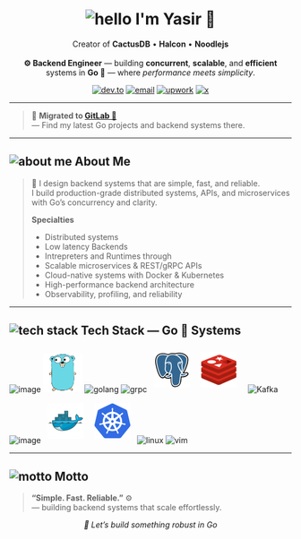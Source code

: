 <!-- Profile Header -->
<h1 align="center">
  <img src="https://media.tenor.com/Yj4grvIBitkAAAAM/jake-is.gif" height="60" width="60" alt="hello"/>  
   I'm <strong>Yasir</strong> 👋  
</h1>

<p align="center">
  Creator of <b>CactusDB</b> • <b>Halcon</b> • <b>Noodlejs</b>  
  <br/><br/>
  <strong>⚙️ Backend Engineer</strong> — building <strong>concurrent</strong>, <strong>scalable</strong>, and <strong>efficient</strong> systems in  
  <strong>Go 🐹</strong> — where <em>performance meets simplicity</em>.
</p>

<p align="center">
  <a href="https://dev.to/mr_yasir"><img src="https://img.shields.io/badge/Blog-dev.to-blue?style=flat-square&logo=dev.to" alt="dev.to"/></a>
  <a href="mailto:helloyasir@proton.me"><img src="https://img.shields.io/badge/Email-ProtonMail-purple?style=flat-square&logo=protonmail" alt="email"/></a>
  <a href="https://www.upwork.com/freelancers/~0134f4c054f96f8850"><img src="https://img.shields.io/badge/Upwork-Hire%20Me-success?style=flat-square&logo=upwork" alt="upwork"/></a>
  <a href="https://x.com/myasirdev"><img src="https://img.shields.io/badge/X-@myasirdev-1DA1F2?style=flat-square&logo=x" alt="x"/></a>
</p>

---

> 🚀 **Migrated to [GitLab 🔗](http://gitlab.com/yasirdevloper9)**  
> — Find my latest Go projects and backend systems there.

---

## <img src="https://i.pinimg.com/originals/ba/dc/74/badc74ced38f8aa000d067a72d2f0465.gif" height="52" alt="about me" /> About Me

> 🧩 I design backend systems that are simple, fast, and reliable.  
> I build production-grade distributed systems, APIs, and microservices with Go’s concurrency and clarity.
>
> **Specialties**
> - Distributed systems
> - Low latency Backends
> - Intrepreters and Runtimes through  
> - Scalable microservices & REST/gRPC APIs  
> - Cloud-native systems with Docker & Kubernetes  
> - High-performance backend architecture  
> - Observability, profiling, and reliability  

---

## <img src="https://i.pinimg.com/originals/95/f2/43/95f24363e310d115b83d8993aab903e6.gif" height="60" alt="tech stack" /> Tech Stack — Go 🐹 Systems

<p align="left">
    <!-- Zig -->
<img width="70" height="70" alt="image" src="https://github.com/user-attachments/assets/9c91631e-407f-44b2-90c7-b097d1bc7540" />

  <!-- Go -->
  <img width="70" height="70" alt="golang" src="https://raw.githubusercontent.com/devicons/devicon/master/icons/go/go-original.svg" />

  <!-- Gin-Gonic -->
  <img width="70" height="70" alt="golang" src="https://avatars.githubusercontent.com/u/7894478?s=200&v=4" />


  <!-- gRPC -->
  <img width="65" height="65" alt="grpc" src="https://github.com/user-attachments/assets/0e937586-aada-4a5a-b243-0e13a03634f5" />

  <!-- PostgreSQL -->
  <img src="https://raw.githubusercontent.com/devicons/devicon/master/icons/postgresql/postgresql-original.svg" alt="PostgreSQL" width="64" height="64" style="margin:8px"/>

  <!-- Redis -->
  <img src="https://raw.githubusercontent.com/devicons/devicon/master/icons/redis/redis-original.svg" alt="Redis" width="64" height="64" style="margin:8px"/>

  <!-- Kafka -->
  <img src="https://cdn.worldvectorlogo.com/logos/kafka.svg" alt="Kafka" width="64" height="64" style="margin:8px"/>
 <!-- RabbitMq -->
<img width="50" height="50" alt="image" src="https://github.com/user-attachments/assets/201dc03a-fb6b-458d-9b14-c22a082fca3d" />
  <!-- Docker -->
  <img src="https://raw.githubusercontent.com/devicons/devicon/master/icons/docker/docker-original.svg" alt="Docker" width="64" height="64" style="margin:8px"/>

  <!-- Kubernetes -->
  <img src="https://raw.githubusercontent.com/devicons/devicon/master/icons/kubernetes/kubernetes-plain.svg" alt="Kubernetes" width="64" height="64" style="margin:8px"/>

  <!-- Linux -->
  <img width="65" height="65" alt="linux" src="https://github.com/user-attachments/assets/56c24149-d559-49d4-afed-1395908a28ba" />

  <!-- Vim -->
  <img width="65" height="65" alt="vim" src="https://github.com/user-attachments/assets/f46bacc6-e530-48bf-a9cd-9bceaed065cc" />

</p>

---

## <img src="https://upload.wikimedia.org/wikipedia/commons/3/3e/Flickering_cursor.gif" height="24" alt="motto" /> Motto

> **“Simple. Fast. Reliable.”** ⚙️  
> — building backend systems that scale effortlessly.

<p align="center">
  <i>💬 Let’s build something robust in Go</i>
</p>
